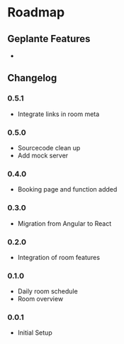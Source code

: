 # Roadmap
## Geplante Features
* 

## Changelog

### 0.5.1
* Integrate links in room meta

### 0.5.0
* Sourcecode clean up
* Add mock server

### 0.4.0
* Booking page and function added

### 0.3.0
* Migration from Angular to React

### 0.2.0
* Integration of room features

### 0.1.0
* Daily room schedule
* Room overview

### 0.0.1
* Initial Setup
